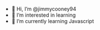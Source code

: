 - 👋 Hi, I’m @jimmycooney94
- 👀 I’m interested in learning
- 🌱 I’m currently learning Javascript

<!---
jimmycooney94/jimmycooney94 is a ✨ special ✨ repository because its `README.md` (this file) appears on your GitHub profile.
You can click the Preview link to take a look at your changes.
--->
